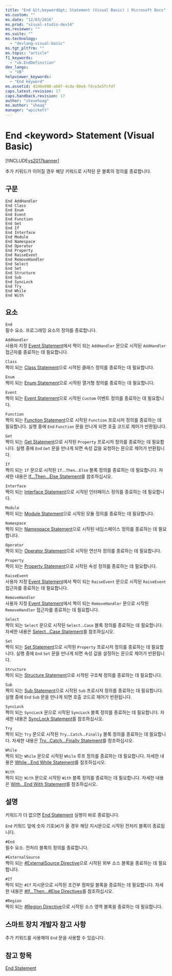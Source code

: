 ```yaml
---
title: "End &lt;keyword&gt; Statement (Visual Basic) | Microsoft Docs"
ms.custom: ""
ms.date: "12/03/2016"
ms.prod: "visual-studio-dev14"
ms.reviewer: ""
ms.suite: ""
ms.technology: 
  - "devlang-visual-basic"
ms.tgt_pltfrm: ""
ms.topic: "article"
f1_keywords: 
  - "vb.EndDefinition"
dev_langs: 
  - "VB"
helpviewer_keywords: 
  - "End keyword"
ms.assetid: 42d6e088-ab0f-4cda-88e8-fdce3e5fcf4f
caps.latest.revision: 17
caps.handback.revision: 17
author: "stevehoag"
ms.author: "shoag"
manager: "wpickett"
---
```

# End &lt;keyword&gt; Statement (Visual Basic)
[!INCLUDE[vs2017banner](../../../csharp/includes/vs2017banner.md)]

추가 키워드가 이어질 경우 해당 키워드로 시작된 문 블록의 정의를 종료합니다.  
  
## 구문  
  
```  
End AddHandler  
End Class   
End Enum   
End Event   
End Function   
End Get   
End If   
End Interface   
End Module   
End Namespace   
End Operator   
End Property   
End RaiseEvent  
End RemoveHandler  
End Select   
End Set   
End Structure   
End Sub   
End SyncLock   
End Try   
End While   
End With  
```  
  
## 요소  
 `End`  
 필수 요소.  프로그래밍 요소의 정의를 종료합니다.  
  
 `AddHandler`  
 사용자 지정 [Event Statement](../../../visual-basic/language-reference/statements/event-statement.md)에서 짝이 되는 `AddHandler` 문으로 시작된 `AddHandler` 접근자를 종료하는 데 필요합니다.  
  
 `Class`  
 짝이 되는 [Class Statement](../../../visual-basic/language-reference/statements/class-statement.md)으로 시작된 클래스 정의를 종료하는 데 필요합니다.  
  
 `Enum`  
 짝이 되는 [Enum Statement](../../../visual-basic/language-reference/statements/enum-statement.md)으로 시작된 열거형 정의를 종료하는 데 필요합니다.  
  
 `Event`  
 짝이 되는 [Event Statement](../../../visual-basic/language-reference/statements/event-statement.md)으로 시작된 `Custom` 이벤트 정의를 종료하는 데 필요합니다.  
  
 `Function`  
 짝이 되는 [Function Statement](../../../visual-basic/language-reference/statements/function-statement.md)으로 시작된 `Function` 프로시저 정의를 종료하는 데 필요합니다.  실행 중에 `End` `Function` 문을 만나게 되면 호출 코드로 제어가 반환됩니다.  
  
 `Get`  
 짝이 되는 [Get Statement](../../../visual-basic/language-reference/statements/get-statement.md)으로 시작된 `Property` 프로시저 정의를 종료하는 데 필요합니다.  실행 중에 `End` `Get` 문을 만나게 되면 속성 값을 요청하는 문으로 제어가 반환됩니다.  
  
 `If`  
 짝이 되는 `If` 문으로 시작된 `If`...`Then`...`Else` 블록 정의를 종료하는 데 필요합니다.  자세한 내용은 [If...Then...Else Statement](../../../visual-basic/language-reference/statements/if-then-else-statement.md)를 참조하십시오.  
  
 `Interface`  
 짝이 되는 [Interface Statement](../../../visual-basic/language-reference/statements/interface-statement.md)으로 시작된 인터페이스 정의를 종료하는 데 필요합니다.  
  
 `Module`  
 짝이 되는 [Module Statement](../../../visual-basic/language-reference/statements/module-statement.md)으로 시작된 모듈 정의를 종료하는 데 필요합니다.  
  
 `Namespace`  
 짝이 되는 [Namespace Statement](../../../visual-basic/language-reference/statements/namespace-statement.md)으로 시작된 네임스페이스 정의를 종료하는 데 필요합니다.  
  
 `Operator`  
 짝이 되는 [Operator Statement](../../../visual-basic/language-reference/statements/operator-statement.md)으로 시작된 연산자 정의를 종료하는 데 필요합니다.  
  
 `Property`  
 짝이 되는 [Property Statement](../../../visual-basic/language-reference/statements/property-statement.md)으로 시작된 속성 정의를 종료하는 데 필요합니다.  
  
 `RaiseEvent`  
 사용자 지정 [Event Statement](../../../visual-basic/language-reference/statements/event-statement.md)에서 짝이 되는 `RaiseEvent` 문으로 시작된 `RaiseEvent` 접근자를 종료하는 데 필요합니다.  
  
 `RemoveHandler`  
 사용자 지정 [Event Statement](../../../visual-basic/language-reference/statements/event-statement.md)에서 짝이 되는 `RemoveHandler` 문으로 시작된 `RemoveHandler` 접근자를 종료하는 데 필요합니다.  
  
 `Select`  
 짝이 되는 `Select` 문으로 시작된 `Select`...`Case` 블록 정의를 종료하는 데 필요합니다.  자세한 내용은 [Select...Case Statement](../../../visual-basic/language-reference/statements/select-case-statement.md)를 참조하십시오.  
  
 `Set`  
 짝이 되는 [Set Statement](../../../visual-basic/language-reference/statements/set-statement.md)으로 시작된 `Property` 프로시저 정의를 종료하는 데 필요합니다.  실행 중에 `End` `Set` 문을 만나게 되면 속성 값을 설정하는 문으로 제어가 반환됩니다.  
  
 `Structure`  
 짝이 되는 [Structure Statement](../../../visual-basic/language-reference/statements/structure-statement.md)으로 시작된 구조체 정의를 종료하는 데 필요합니다.  
  
 `Sub`  
 짝이 되는 [Sub Statement](../../../visual-basic/language-reference/statements/sub-statement.md)으로 시작된 `Sub` 프로시저 정의를 종료하는 데 필요합니다.  실행 중에 `End` `Sub` 문을 만나게 되면 호출 코드로 제어가 반환됩니다.  
  
 `SyncLock`  
 짝이 되는 `SyncLock` 문으로 시작된 `SyncLock` 블록 정의를 종료하는 데 필요합니다.  자세한 내용은 [SyncLock Statement](../../../visual-basic/language-reference/statements/synclock-statement.md)를 참조하십시오.  
  
 `Try`  
 짝이 되는 `Try` 문으로 시작된 `Try`...`Catch`...`Finally` 블록 정의를 종료하는 데 필요합니다.  자세한 내용은 [Try...Catch...Finally Statement](../../../visual-basic/language-reference/statements/try-catch-finally-statement.md)를 참조하십시오.  
  
 `While`  
 짝이 되는 `While` 문으로 시작된 `While` 루프 정의를 종료하는 데 필요합니다.  자세한 내용은 [While...End While Statement](../../../visual-basic/language-reference/statements/while-end-while-statement.md)를 참조하십시오.  
  
 `With`  
 짝이 되는 `With` 문으로 시작된 `With` 블록 정의를 종료하는 데 필요합니다.  자세한 내용은 [With...End With Statement](../../../visual-basic/language-reference/statements/with-end-with-statement.md)를 참조하십시오.  
  
## 설명  
 키워드가 더 없으면 [End Statement](../../../visual-basic/language-reference/statements/end-statement.md) 실행이 바로 종료됩니다.  
  
 `End` 키워드 앞에 숫자 기호\(`#`\)가 올 경우 해당 지시문으로 시작된 전처리 블록이 종료됩니다.  
  
 `#End`  
 필수 요소.  전처리 블록의 정의를 종료합니다.  
  
 `#ExternalSource`  
 짝이 되는 [\#ExternalSource Directive](../../../visual-basic/language-reference/directives/externalsource-directive.md)으로 시작된 외부 소스 블록을 종료하는 데 필요합니다.  
  
 `#If`  
 짝이 되는 `#If` 지시문으로 시작된 조건부 컴파일 블록을 종료하는 데 필요합니다.  자세한 내용은 [\#If...Then...\#Else Directives](../../../visual-basic/language-reference/directives/if-then-else-directives.md)를 참조하십시오.  
  
 `#Region`  
 짝이 되는 [\#Region Directive](../../../visual-basic/language-reference/directives/region-directive.md)으로 시작된 소스 영역 블록을 종료하는 데 필요합니다.  
  
## 스마트 장치 개발자 참고 사항  
 추가 키워드를 사용해야 `End` 문을 사용할 수 있습니다.  
  
## 참고 항목  
 [End Statement](../../../visual-basic/language-reference/statements/end-statement.md)